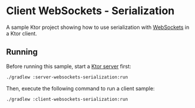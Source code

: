 # Client WebSockets - Serialization

A sample Ktor project showing how to use serialization with [WebSockets](https://ktor.io/docs/websocket-client.html) in a Ktor client.

## Running

Before running this sample, start a [Ktor server](../server-websockets) first:

```bash
./gradlew :server-websockets-serialization:run
```

Then, execute the following command to run a client sample:

```bash
./gradlew :client-websockets-serialization:run
```
